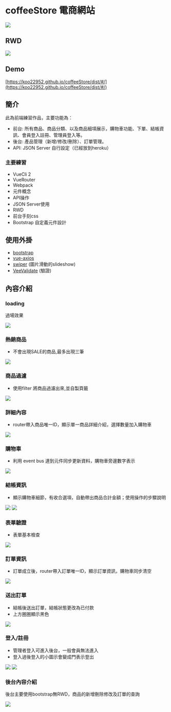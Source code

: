# coffeeStore 電商網站

![](https://upload.cc/i1/2019/05/02/Z9zlcJ.png)

## RWD

![](https://upload.cc/i1/2019/05/02/pXU0VD.png)


## Demo
[https://koo22952.github.io/coffeeStore/dist/#/](https://koo22952.github.io/coffeeStore/dist/#/)

## 簡介
此為前端練習作品，主要功能為：

+ 前台: 所有商品、商品分類、以及商品細項展示，購物車功能、下單、結帳資訊、會員登入註冊、管理員登入等。
+ 後台: 產品管理（新增/修改/刪除）、訂單管理。
+ API: JSON Server 自行設定（已經放到heroku） 

### 主要練習
+ VueCli 2
+ VueRouter
+ Webpack
+ 元件概念
+ API操作
+ JSON Server使用
+ RWD
+ 前台手刻css
+ Bootstrap 自定義元件設計

## 使用外掛
+ [bootstrap](https://bootstrap.hexschool.com/) 
+ [vue-axios](https://www.npmjs.com/package/vue-axios)
+ [swiper](http://idangero.us/swiper/) (圖片滑動的slideshow)
+ [VeeValidate](https://baianat.github.io/vee-validate/) (驗證)

## 內容介紹
### loading
過場效果

![](https://upload.cc/i1/2019/05/02/rea8M2.png)

### 熱銷商品
+ 不會出現SALE的商品,最多出現三筆

![](https://upload.cc/i1/2019/05/02/JHoDpR.png)

### 商品過濾
+ 使用filter 將商品過濾出來,並自製頁籤 

![](https://upload.cc/i1/2019/05/02/xivOHV.png)

### 詳細內容
+ router帶入商品唯一ID，顯示單一商品詳細介紹，選擇數量加入購物車 

![](https://upload.cc/i1/2019/05/02/HZy3uG.png)

### 購物車
+ 利用 event bus 達到元件同步更新資料，購物車旁邊數字表示 

![](https://upload.cc/i1/2019/05/02/KUxZVt.png)

### 結帳資訊
+ 顯示購物車細節，有收合選項，自動帶出商品合計金額；使用操作的步驟說明

![](https://upload.cc/i1/2019/05/02/CAYEjU.png)
![](https://upload.cc/i1/2019/05/02/qxMbTc.png)

### 表單驗證
+ 表單基本檢查

![](https://upload.cc/i1/2019/05/02/BSnJX3.png)

### 訂單資訊
+ 訂單成立後，router帶入訂單唯一ID，顯示訂單資訊，購物車同步清空

![](https://upload.cc/i1/2019/05/02/c3genW.png)

### 送出訂單
+ 結帳後送出訂單，結帳狀態更改為已付款
+ 上方圈圈顯示黑色

![](https://upload.cc/i1/2019/05/02/sQIek8.png)

### 登入/註冊
+ 管理者登入可進入後台，一般會員無法進入
+ 登入過後登入的小圖示會變成門表示登出

![](https://upload.cc/i1/2019/05/02/PdbvI4.png)
![](https://upload.cc/i1/2019/05/02/Unq5xh.png)

### 後台內容介紹
後台主要使用bootstrap無RWD，商品的新增刪除修改及訂單的查詢

![](https://upload.cc/i1/2019/05/02/T921VJ.png)

